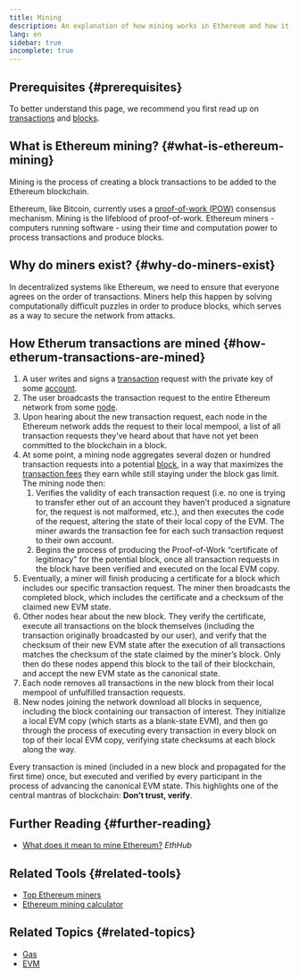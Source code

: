 ```yaml
---
title: Mining
description: An explanation of how mining works in Ethereum and how it helps keep Ethereum secure and decentralized.
lang: en
sidebar: true
incomplete: true
---
```


## Prerequisites {#prerequisites}

To better understand this page, we recommend you first read up on [transactions](/en/developers/docs/transactions/) and [blocks](/en/developers/docs/blocks/).

## What is Ethereum mining? {#what-is-ethereum-mining}

Mining is the process of creating a block transactions to be added to the Ethereum blockchain.

Ethereum, like Bitcoin, currently uses a [proof-of-work (POW)](https://en.wikipedia.org/wiki/Proof_of_work) consensus mechanism. Mining is the lifeblood of proof-of-work. Ethereum miners - computers running software - using their time and computation power to process transactions and produce blocks.

## Why do miners exist? {#why-do-miners-exist}

In decentralized systems like Ethereum, we need to ensure that everyone agrees on the order of transactions. Miners help this happen by solving computationally difficult puzzles in order to produce blocks, which serves as a way to secure the network from attacks.

## How Etherum transactions are mined {#how-etherum-transactions-are-mined}

1. A user writes and signs a [transaction](/en/developers/docs/transactions/) request with the private key of some [account](/en/developers/docs/accounts/).
2. The user broadcasts the transaction request to the entire Ethereum network from some [node](/en/developers/docs/nodes-and-clients/).
3. Upon hearing about the new transaction request, each node in the Ethereum network adds the request to their local mempool, a list of all transaction requests they’ve heard about that have not yet been committed to the blockchain in a block.
4. At some point, a mining node aggregates several dozen or hundred transaction requests into a potential [block](/en/developers/docs/blocks/), in a way that maximizes the [transaction fees](/en/developers/docs/gas/) they earn while still staying under the block gas limit. The mining node then:
   1. Verifies the validity of each transaction request (i.e. no one is trying to transfer ether out of an account they haven’t produced a signature for, the request is not malformed, etc.), and then executes the code of the request, altering the state of their local copy of the EVM. The miner awards the transaction fee for each such transaction request to their own account.
   2. Begins the process of producing the Proof-of-Work “certificate of legitimacy” for the potential block, once all transaction requests in the block have been verified and executed on the local EVM copy.
5. Eventually, a miner will finish producing a certificate for a block which includes our specific transaction request. The miner then broadcasts the completed block, which includes the certificate and a checksum of the claimed new EVM state.
6. Other nodes hear about the new block. They verify the certificate, execute all transactions on the block themselves (including the transaction originally broadcasted by our user), and verify that the checksum of their new EVM state after the execution of all transactions matches the checksum of the state claimed by the miner’s block. Only then do these nodes append this block to the tail of their blockchain, and accept the new EVM state as the canonical state.
7. Each node removes all transactions in the new block from their local mempool of unfulfilled transaction requests.
8. New nodes joining the network download all blocks in sequence, including the block containing our transaction of interest. They initialize a local EVM copy (which starts as a blank-state EVM), and then go through the process of executing every transaction in every block on top of their local EVM copy, verifying state checksums at each block along the way.

Every transaction is mined (included in a new block and propagated for the first time) once, but executed and verified by every participant in the process of advancing the canonical EVM state. This highlights one of the central mantras of blockchain: **Don’t trust, verify**.

## Further Reading {#further-reading}

- [What does it mean to mine Ethereum?](https://docs.ethhub.io/using-ethereum/mining/) _EthHub_

## Related Tools {#related-tools}

- [Top Ethereum miners](https://etherscan.io/stat/miner?range=7&blocktype=blocks)
- [Ethereum mining calculator](https://minerstat.com/coin/ETH)

## Related Topics {#related-topics}

- [Gas](/en/developers/docs/gas/)
- [EVM](/en/developers/docs/evm/)
